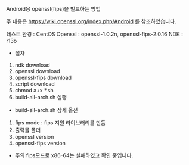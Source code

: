 Android용 openssl(fips)을 빌드하는 방법

주 내용은 https://wiki.openssl.org/index.php/Android 를 참조하였습니다.

테스트 환경 : CentOS
Openssl : openssl-1.0.2n, openssl-fips-2.0.16
NDK : r13b

- 절차
1. ndk download
2. openssl download
3. openssl-fips download
4. script download
5. chmod a+x *.sh
6. build-all-arch.sh 실행

- build-all-arch.sh 상세 옵션
1. fips mode : fips 지원 라이브러리를 만듬
2. 출력물 폴더 
3. openssl version
4. openssl-fips version

- 주의 
fips모드로 x86-64는 실패하였고 확인 중입니다.
